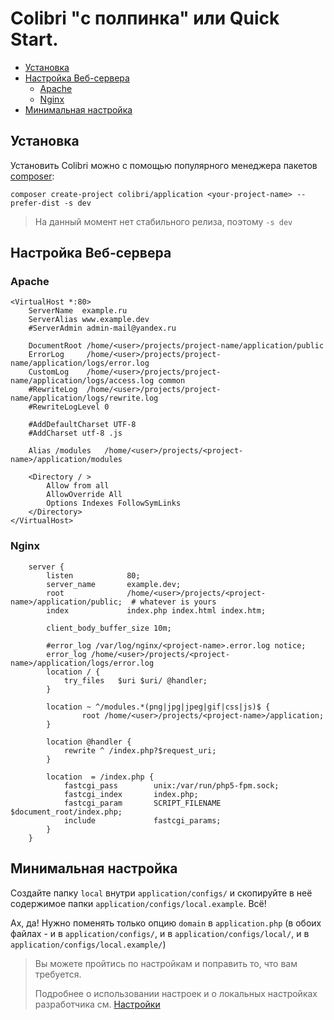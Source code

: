 Colibri "с полпинка" или Quick Start.
======================================

- [Установка](#Установка)
- [Настройка Веб-сервера](#Настройка-Веб-сервера)
  - [Apache](#apache)
  - [Nginx](#nginx)
- [Минимальная настройка](#Минимальная-настройка)

Установка
---------

Установить Colibri можно с помощью популярного менеджера пакетов [composer](https://getcomposer.org/):
    
    composer create-project colibri/application <your-project-name> --prefer-dist -s dev

> На данный момент нет стабильного релиза, поэтому `-s dev`

Настройка Веб-сервера
---------------------

### Apache

```
<VirtualHost *:80>
	ServerName  example.ru
	ServerAlias www.example.dev
	#ServerAdmin admin-mail@yandex.ru

	DocumentRoot /home/<user>/projects/project-name/application/public
	ErrorLog     /home/<user>/projects/project-name/application/logs/error.log
	CustomLog    /home/<user>/projects/project-name/application/logs/access.log common
	#RewriteLog  /home/<user>/projects/project-name/application/logs/rewrite.log
	#RewriteLogLevel 0

	#AddDefaultCharset UTF-8
	#AddCharset utf-8 .js

	Alias /modules   /home/<user>/projects/<project-name>/application/modules

	<Directory / >
		Allow from all
		AllowOverride All
		Options Indexes FollowSymLinks
	</Directory>
</VirtualHost>
```

### Nginx

```
    server {
        listen            80;
        server_name       example.dev;
        root              /home/<user>/projects/<project-name>/application/public;  # whatever is yours
        index             index.php index.html index.htm;

        client_body_buffer_size 10m;

        #error_log /var/log/nginx/<project-name>.error.log notice;
        error_log /home/<user>/projects/<project-name>/application/logs/error.log
        location / {
            try_files   $uri $uri/ @handler;
        }
 
        location ~ ^/modules.*(png|jpg|jpeg|gif|css|js)$ {
                root /home/<user>/projects/<project-name>/application;
        }

        location @handler {
            rewrite ^ /index.php?$request_uri;
        }
 
        location  = /index.php {
            fastcgi_pass        unix:/var/run/php5-fpm.sock;
            fastcgi_index       index.php;
            fastcgi_param       SCRIPT_FILENAME $document_root/index.php;
            include             fastcgi_params;
        }
    }
```


Минимальная настройка
---------------------

Создайте папку `local` внутри `application/configs/` и скопируйте в неё содержимое
папки `application/configs/local.example`. Всё!

Ах, да! Нужно поменять только опцию `domain` в `application.php` (в обоих файлах - и в `application/configs/`, и в `application/configs/local/`, и в `application/configs/local.example/`)

> Вы можете пройтись по настройкам и поправить то, что вам требуется.
> 
> Подробнее о использовании настроек и о локальных настройках разработчика см. [Настройки](/config.md)



